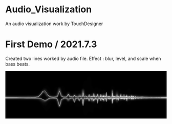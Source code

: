 # Audio_Visualization
An audio visualization work by TouchDesigner

# First Demo / 2021.7.3
Created two lines worked by audio file.
Effect :
blur, level, and scale when bass beats.

![image](https://github.com/mentoschow/Audio_Visualization/blob/main/images/first%20demo.png)
